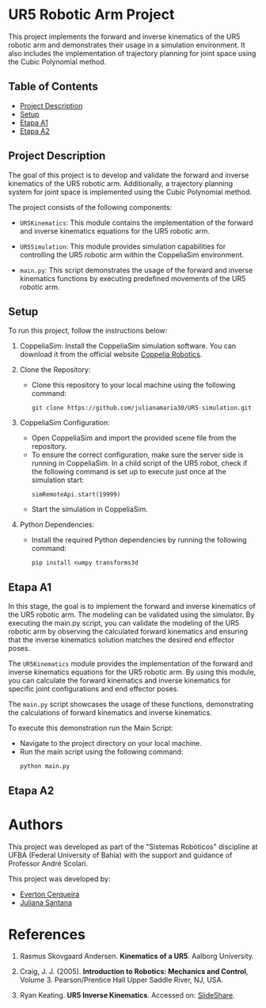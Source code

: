 # UR5 Robotic Arm Project

This project implements the forward and inverse kinematics of the UR5 robotic arm and demonstrates their usage in a simulation environment. It also includes the implementation of trajectory planning for joint space using the Cubic Polynomial method.

## Table of Contents

- [Project Description](#project-description)
- [Setup](#setup)
- [Etapa A1](#etapa-a1)
- [Etapa A2](#etapa-a2)

## Project Description

The goal of this project is to develop and validate the forward and inverse kinematics of the UR5 robotic arm. Additionally, a trajectory planning system for joint space is implemented using the Cubic Polynomial method.

The project consists of the following components:

- `UR5Kinematics`: This module contains the implementation of the forward and inverse kinematics equations for the UR5 robotic arm.

- `UR5Simulation`: This module provides simulation capabilities for controlling the UR5 robotic arm within the CoppeliaSim environment.

- `main.py`: This script demonstrates the usage of the forward and inverse kinematics functions by executing predefined movements of the UR5 robotic arm.

## Setup

To run this project, follow the instructions below:

1. CoppeliaSim: Install the CoppeliaSim simulation software. You can download it from the official website [Coppelia Robotics](https://www.coppeliarobotics.com/).

2. Clone the Repository: 
   - Clone this repository to your local machine using the following command:
     ```
     git clone https://github.com/julianamaria30/UR5-simulation.git
     ```

3. CoppeliaSim Configuration:
   - Open CoppeliaSim and import the provided scene file from the repository.
   - To ensure the correct configuration, make sure the server side is running in CoppeliaSim.  In a child script of the UR5 robot, check if the following command is set up to execute just once at the simulation start:
     ```
     simRemoteApi.start(19999)
     ```
   - Start the simulation in CoppeliaSim.

4. Python Dependencies:
   - Install the required Python dependencies by running the following command:
     ```
     pip install numpy transforms3d
     ```

## Etapa A1

In this stage, the goal is to implement the forward and inverse kinematics of the UR5 robotic arm. The modeling can be validated using the simulator. By executing the main.py script, you can validate the modeling of the UR5 robotic arm by observing the calculated forward kinematics and ensuring that the inverse kinematics solution matches the desired end effector poses.

The `UR5Kinematics` module provides the implementation of the forward and inverse kinematics equations for the UR5 robotic arm. By using this module, you can calculate the forward kinematics and inverse kinematics for specific joint configurations and end effector poses.

The `main.py` script showcases the usage of these functions, demonstrating the calculations of forward kinematics and inverse kinematics.

To execute this demonstration run the Main Script:
   - Navigate to the project directory on your local machine.
   - Run the main script using the following command:
     ```
     python main.py

      ```

## Etapa A2


# Authors

This project was developed as part of the "Sistemas Robóticos" discipline at UFBA (Federal University of Bahia) with the support and guidance of Professor André Scolari.

This project was developed by:

- [Everton Cerqueira](https://github.com/everton-cerqueira)
- [Juliana Santana](https://github.com/julianamaria30)



# References

1. Rasmus Skovgaard Andersen. **Kinematics of a UR5**. Aalborg University.

2. Craig, J. J. (2005). **Introduction to Robotics: Mechanics and Control**, Volume 3. Pearson/Prentice Hall Upper Saddle River, NJ, USA.

3. Ryan Keating. **UR5 Inverse Kinematics**. Accessed on: [SlideShare](https://www.slideshare.net/RyanKeating13/ur5-ik).
